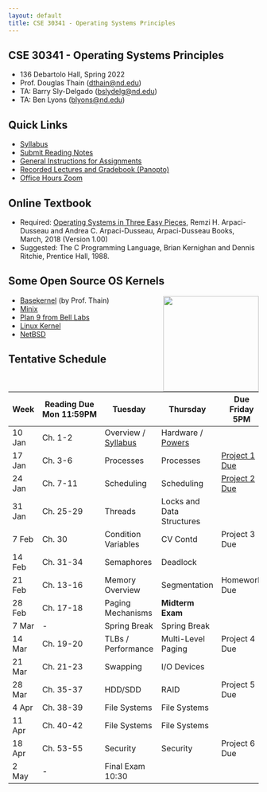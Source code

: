 ```yaml
---
layout: default
title: CSE 30341 - Operating Systems Principles
---
```


## CSE 30341 - Operating Systems Principles

- 136 Debartolo Hall, Spring 2022
- Prof. Douglas Thain (dthain@nd.edu)
- TA: Barry Sly-Delgado (bslydelg@nd.edu)
- TA: Ben Lyons (blyons@nd.edu)

## Quick Links

- [Syllabus](syllabus)
- [Submit Reading Notes](https://forms.gle/8h6bW9kKnyDjPvtr7)
- [General Instructions for Assignments](general)
- [Recorded Lectures and Gradebook (Panopto)](https://canvas.nd.edu/courses/33829)
- [Office Hours Zoom](https://notredame.zoom.us/j/98135137451)

## Online Textbook

- Required: [Operating Systems in Three Easy Pieces](https://pages.cs.wisc.edu/~remzi/OSTEP), Remzi H. Arpaci-Dusseau and Andrea C. Arpaci-Dusseau, Arpaci-Dusseau Books, March, 2018 (Version 1.00)
- Suggested: The C Programming Language, Brian Kernighan and Dennis Ritchie, Prentice Hall, 1988.

## Some Open Source OS Kernels

<img align="right" height="192" src="http://github.com/dthain/basekernel/raw/master/screenshot-windows.png"/>

- [Basekernel](http://github.com/dthain/basekernel) (by Prof. Thain)
- [Minix](https://www.minix3.org)
- [Plan 9 from Bell Labs](https://9p.io/plan9/)
- [Linux Kernel](https://www.kernel.org)
- [NetBSD](https://www.netbsd.org)

## Tentative Schedule

|Week|Reading&nbsp;Due Mon&nbsp;11:59PM |Tuesday|Thursday|Due Friday 5PM|
|-----|-----|-----|---|---|
| 10 Jan	| Ch. 1-2 | Overview / [Syllabus](syllabus) | Hardware / [Powers](powers)
| 17 Jan	| Ch. 3-6	| Processes	| Processes | [Project 1 Due](project1)
| 24 Jan	| Ch. 7-11	| Scheduling	| Scheduling	| [Project 2 Due](project2)
| 31 Jan	| Ch. 25-29	| Threads	| Locks and Data Structures |
| 7 Feb		| Ch. 30	   | Condition Variables | CV Contd | Project 3 Due
| 14 Feb	| Ch. 31-34	| Semaphores	| Deadlock	|
| 21 Feb	| Ch. 13-16	| Memory Overview	| Segmentation	| Homework Due
| 28 Feb	| Ch. 17-18	| Paging Mechanisms | **Midterm Exam**	|
| 7 Mar		| - | Spring Break | Spring Break |
| 14 Mar	| Ch. 19-20	| TLBs / Performance	| Multi-Level Paging	| Project 4 Due
| 21 Mar	| Ch. 21-23	| Swapping	| I/O Devices |
| 28 Mar	| Ch. 35-37	| HDD/SDD | RAID	| Project 5 Due
| 4 Apr 	| Ch. 38-39	| File Systems	| File Systems
| 11 Apr	| Ch. 40-42	| File Systems	| File Systems |
| 18 Apr	| Ch. 53-55	| Security | Security | Project 6 Due
| 2 May		| -	| Final Exam 10:30 |


